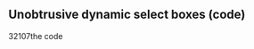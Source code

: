 <article><h2>Unobtrusive dynamic select boxes (code)</h2><time><span class="day">3</span><span class="month">2</span><span class="year">107</span></time>the code</article>